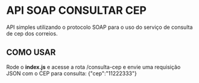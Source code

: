 # API SOAP CONSULTAR CEP
API simples utilizando o protocolo SOAP para o uso do serviço de consulta de cep dos correios.
## COMO USAR
Rode o **index.js** e acesse a rota /consulta-cep e envie uma requisição JSON com o CEP para consulta: {"cep":"11222333"}